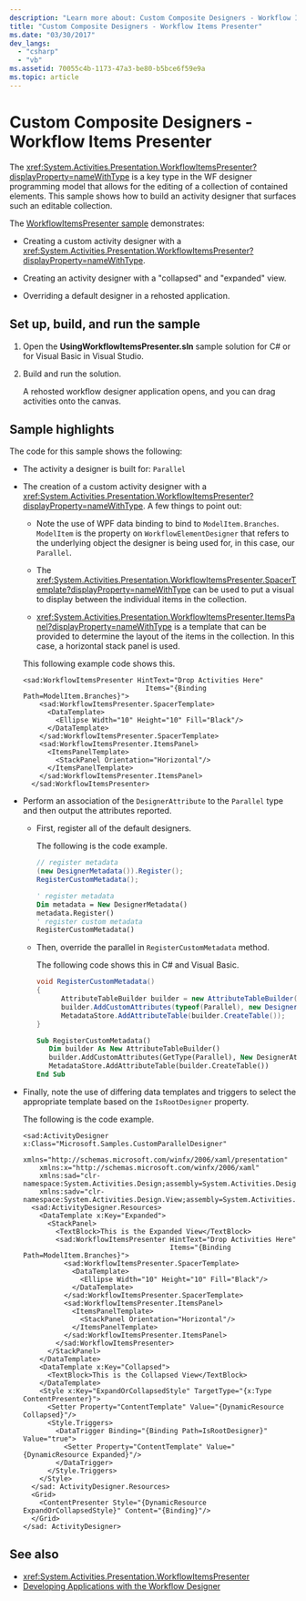 ```yaml
---
description: "Learn more about: Custom Composite Designers - Workflow Items Presenter"
title: "Custom Composite Designers - Workflow Items Presenter"
ms.date: "03/30/2017"
dev_langs:
  - "csharp"
  - "vb"
ms.assetid: 70055c4b-1173-47a3-be80-b5bce6f59e9a
ms.topic: article
---
```

# Custom Composite Designers - Workflow Items Presenter

The <xref:System.Activities.Presentation.WorkflowItemsPresenter?displayProperty=nameWithType> is a key type in the WF designer programming model that allows for the editing of a collection of contained elements. This sample shows how to build an activity designer that surfaces such an editable collection.

The [WorkflowItemsPresenter sample](https://github.com/dotnet/samples/tree/main/framework/windows-workflow-foundation/basic/CustomActivities/CustomActivityDesigners/WorkflowItemsPresenter/cs) demonstrates:

- Creating a custom activity designer with a <xref:System.Activities.Presentation.WorkflowItemsPresenter?displayProperty=nameWithType>.

- Creating an activity designer with a "collapsed" and "expanded" view.

- Overriding a default designer in a rehosted application.

## Set up, build, and run the sample

1. Open the **UsingWorkflowItemsPresenter.sln** sample solution for C# or for Visual Basic in Visual Studio.

2. Build and run the solution.

   A rehosted workflow designer application opens, and you can drag activities onto the canvas.

## Sample highlights

The code for this sample shows the following:

- The activity a designer is built for:  `Parallel`

- The creation of a custom activity designer with a <xref:System.Activities.Presentation.WorkflowItemsPresenter?displayProperty=nameWithType>. A few things to point out:

  - Note the use of WPF data binding to bind to `ModelItem.Branches`. `ModelItem` is the property on `WorkflowElementDesigner` that refers to the underlying object the designer is being used for, in this case, our `Parallel`.

  - The <xref:System.Activities.Presentation.WorkflowItemsPresenter.SpacerTemplate?displayProperty=nameWithType> can be used to put a visual to display between the individual items in the collection.

  - <xref:System.Activities.Presentation.WorkflowItemsPresenter.ItemsPanel?displayProperty=nameWithType> is a template that can be provided to determine the layout of the items in the collection. In this case, a horizontal stack panel is used.

  This following example code shows this.

  ```xaml
  <sad:WorkflowItemsPresenter HintText="Drop Activities Here"
                                Items="{Binding Path=ModelItem.Branches}">
      <sad:WorkflowItemsPresenter.SpacerTemplate>
        <DataTemplate>
          <Ellipse Width="10" Height="10" Fill="Black"/>
        </DataTemplate>
      </sad:WorkflowItemsPresenter.SpacerTemplate>
      <sad:WorkflowItemsPresenter.ItemsPanel>
        <ItemsPanelTemplate>
          <StackPanel Orientation="Horizontal"/>
        </ItemsPanelTemplate>
      </sad:WorkflowItemsPresenter.ItemsPanel>
    </sad:WorkflowItemsPresenter>
  ```

- Perform an association of the `DesignerAttribute` to the `Parallel` type and then output the attributes reported.

  - First, register all of the default designers.

    The following is the code example.

    ```csharp
    // register metadata
    (new DesignerMetadata()).Register();
    RegisterCustomMetadata();
    ```

    ```vb
    ' register metadata
    Dim metadata = New DesignerMetadata()
    metadata.Register()
    ' register custom metadata
    RegisterCustomMetadata()
    ```

  - Then, override the parallel in `RegisterCustomMetadata` method.

    The following code shows this in C# and Visual Basic.

    ```csharp
    void RegisterCustomMetadata()
    {
          AttributeTableBuilder builder = new AttributeTableBuilder();
          builder.AddCustomAttributes(typeof(Parallel), new DesignerAttribute(typeof(CustomParallelDesigner)));
          MetadataStore.AddAttributeTable(builder.CreateTable());
    }
    ```

    ```vb
    Sub RegisterCustomMetadata()
       Dim builder As New AttributeTableBuilder()
       builder.AddCustomAttributes(GetType(Parallel), New DesignerAttribute(GetType(CustomParallelDesigner)))
       MetadataStore.AddAttributeTable(builder.CreateTable())
    End Sub
    ```

- Finally, note the use of differing data templates and triggers to select the appropriate template based on the `IsRootDesigner` property.

  The following is the code example.

  ```xaml
  <sad:ActivityDesigner x:Class="Microsoft.Samples.CustomParallelDesigner"
      xmlns="http://schemas.microsoft.com/winfx/2006/xaml/presentation"
      xmlns:x="http://schemas.microsoft.com/winfx/2006/xaml"
      xmlns:sad="clr-namespace:System.Activities.Design;assembly=System.Activities.Design"
      xmlns:sadv="clr-namespace:System.Activities.Design.View;assembly=System.Activities.Design">
    <sad:ActivityDesigner.Resources>
      <DataTemplate x:Key="Expanded">
        <StackPanel>
          <TextBlock>This is the Expanded View</TextBlock>
          <sad:WorkflowItemsPresenter HintText="Drop Activities Here"
                                      Items="{Binding Path=ModelItem.Branches}">
            <sad:WorkflowItemsPresenter.SpacerTemplate>
              <DataTemplate>
                <Ellipse Width="10" Height="10" Fill="Black"/>
              </DataTemplate>
            </sad:WorkflowItemsPresenter.SpacerTemplate>
            <sad:WorkflowItemsPresenter.ItemsPanel>
              <ItemsPanelTemplate>
                <StackPanel Orientation="Horizontal"/>
              </ItemsPanelTemplate>
            </sad:WorkflowItemsPresenter.ItemsPanel>
          </sad:WorkflowItemsPresenter>
        </StackPanel>
      </DataTemplate>
      <DataTemplate x:Key="Collapsed">
        <TextBlock>This is the Collapsed View</TextBlock>
      </DataTemplate>
      <Style x:Key="ExpandOrCollapsedStyle" TargetType="{x:Type ContentPresenter}">
        <Setter Property="ContentTemplate" Value="{DynamicResource Collapsed}"/>
        <Style.Triggers>
          <DataTrigger Binding="{Binding Path=IsRootDesigner}" Value="true">
            <Setter Property="ContentTemplate" Value="{DynamicResource Expanded}"/>
          </DataTrigger>
        </Style.Triggers>
      </Style>
    </sad: ActivityDesigner.Resources>
    <Grid>
      <ContentPresenter Style="{DynamicResource ExpandOrCollapsedStyle}" Content="{Binding}"/>
    </Grid>
  </sad: ActivityDesigner>
  ```

## See also

- <xref:System.Activities.Presentation.WorkflowItemsPresenter>
- [Developing Applications with the Workflow Designer](/visualstudio/workflow-designer/developing-applications-with-the-workflow-designer)
